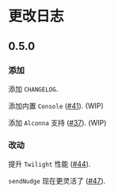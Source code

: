 # 更改日志

## 0.5.0

### 添加

添加 `CHANGELOG`.

添加内置 `Console` ([#41](https://github.com/GraiaProject/Ariadne/issues/41)). (WIP)

添加 `Alconna` 支持 ([#37](https://github.com/GraiaProject/Ariadne/issues/37)). (WIP)

### 改动

提升 `Twilight` 性能 ([#44](https://github.com/GraiaProject/Ariadne/issues/44)).

`sendNudge` 现在更灵活了 ([#47](https://github.com/GraiaProject/Ariadne/issues/47)).

